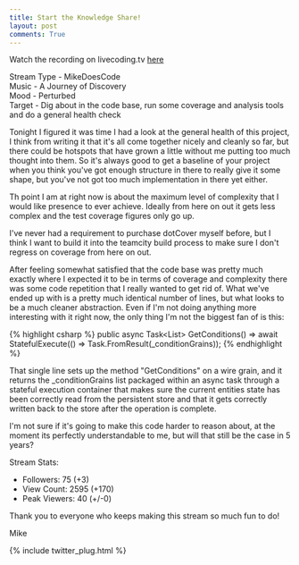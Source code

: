 ```yaml
---
title: Start the Knowledge Share!
layout: post
comments: True
---
```


Watch the recording on livecoding.tv [here](https://www.livecoding.tv/video/mikedoescode-knowledge-share-4/)  

Stream Type - MikeDoesCode  
Music - A Journey of Discovery   
Mood - Perturbed   
Target - Dig about in the code base, run some coverage and analysis tools and do a general health check

Tonight I figured it was time I had a look at the general health of this project, I think from writing it that it's all come together nicely and cleanly so far, but there could be hotspots that have grown a little without me putting too much thought into them. So it's always good to get a baseline of your project when you think you've got enough structure in there to really give it some shape, but you've not got too much implementation in there yet either.

Th point I am at right now is about the maximum level of complexity that I would like presence to ever achieve. Ideally from here on out it gets less complex and the test coverage figures only go up. 

I've never had a requirement to purchase dotCover myself before, but I think I want to build it into the teamcity build process to make sure I don't regress on coverage from here on out.

After feeling somewhat satisfied that the code base was pretty much exactly where I expected it to be in terms of coverage and complexity there was some code repetition that I really wanted to get rid of. What we've ended up with is a pretty much identical number of lines, but what looks to be a much cleaner abstraction. Even if I'm not doing anything more interesting with it right now, the only thing I'm not the biggest fan of is this:

{% highlight csharp %}
	public async Task<List<IConditionGrain>> GetConditions() => await StatefulExecute(() => Task.FromResult(_conditionGrains));
{% endhighlight %} 

That single line sets up the method "GetConditions" on a wire grain, and it returns the _conditionGrains list packaged within an async task through a stateful execution container that makes sure the current entities state has been correctly read from the persistent store and that it gets correctly written back to the store after the operation is complete.

I'm not sure if it's going to make this code harder to reason about, at the moment its perfectly understandable to me, but will that still be the case in 5 years?

Stream Stats:  
 - Followers: 75 (+3)   
 - View Count: 2595 (+170)    
 - Peak Viewers: 40 (+/-0) 

Thank you to everyone who keeps making this stream so much fun to do!

Mike

{% include twitter_plug.html %}